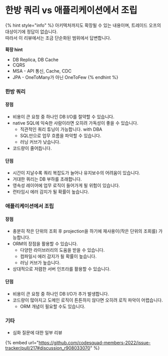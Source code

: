 # 한방 쿼리 vs 애플리케이션에서 조립

{% hint style="info" %}
아키텍처까지도 확장될 수 있는 내용이며, 트레이드 오프의 대상이기에 정답이 없습니다. \
따라서 이 리뷰에서는 조금 단순화된 범위에서 답변합니다. \
\
**확장 hint**

* DB Replica, DB Cache
* CQRS
* MSA - API 통신, Cache, CDC
* JPA - OneToMany가 아닌 OneToFew
{% endhint %}

### 한방 쿼리

#### 장점

* 비용이 큰 요청 중 하나인 DB I/O를 절약할 수 있습니다.
* native SQL에 익숙한 사람이라면 오히려 가독성이 좋을 수 있습니다.
  * 직관적인 쿼리 튜닝이 가능합니다. with DBA
  * SQL만으로 업무 흐름을 파악할 수 있습니다.
  * 러닝 커브가 낮습니다.
* 코드량이 줄어듭니다.

#### 단점

* 시간이 지날수록 쿼리 복잡도가 늘어나 유지보수의 어려움이 있습니다.
* 거대한 쿼리는 DB 부하를 초래합니다.&#x20;
* 영속성 레이어에 업무 로직이 들어가게 될 위험이 있습니다.
* 런타임시 에러 감지가 될 확률이 높습니다.

### 애플리케이션에서 조립

#### 장점

* 충분히 작은 단위의 조회 후 projection을 하기에 재사용이(작은 단위의 조회를) 가능합니다.
* ORM의 장점을 활용할 수 있습니다.
  * 다양한 라이브러리의 도움을 받을 수 있습니다.
  * 컴파일시 에러 감지가 될 확률이 높습니다.
  * 러닝 커브가 높습니다.
* 상대적으로 저렴한 서버 인프라를 활용할 수 있습니다.&#x20;

#### 단점

* 비용이 큰 요청 중 하나인 DB I/O가 추가 발생합니다.
* 코드량이 많아지고 도메인 로직이 튼튼하지 않다면 오히려 로직 파악이 어렵습니다.
  * ORM 개념이 필요할 수도 있습니다.

### 기타

* 심화 질문에 대한 일부 리뷰

{% embed url="https://github.com/codesquad-members-2022/issue-tracker/pull/217#discussion_r908033070" %}
